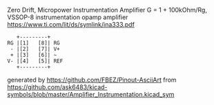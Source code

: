 Zero Drift, Micropower Instrumentation Amplifier G = 1 + 100kOhm/Rg, VSSOP-8
instrumentation opamp amplifier
https://www.ti.com/lit/ds/symlink/ina333.pdf


	   +---------+
	RG |[1]   [8]| RG
	 - |[2]   [7]| V+
	 + |[3]   [6]| ~
	V- |[4]   [5]| REF
	   +---------+


generated by https://github.com/FBEZ/Pinout-AsciiArt from https://github.com/ask6483/kicad-symbols/blob/master/Amplifier_Instrumentation.kicad_sym